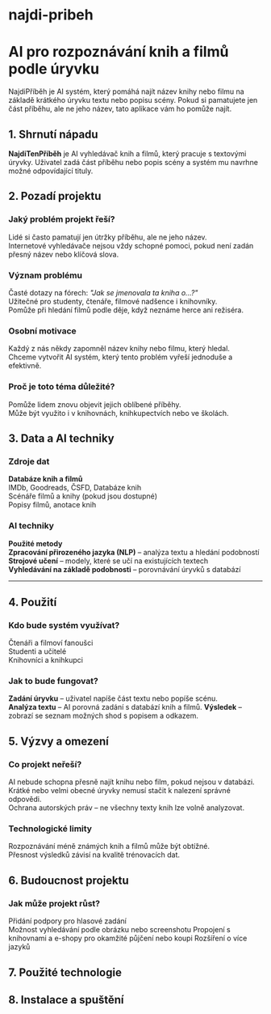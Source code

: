 # najdi-pribeh
# AI pro rozpoznávání knih a filmů podle úryvku 
NajdiPříběh je AI systém, který pomáhá najít název knihy nebo filmu na základě krátkého úryvku textu nebo popisu scény. Pokud si pamatujete jen část příběhu, ale ne jeho název, tato aplikace vám ho pomůže najít.  

##  1. Shrnutí nápadu  
**NajdiTenPříběh** je AI vyhledávač knih a filmů, který pracuje s textovými úryvky. Uživatel zadá část příběhu nebo popis scény a systém mu navrhne možné odpovídající tituly.  

##  2. Pozadí projektu  
### Jaký problém projekt řeší?  
Lidé si často pamatují jen útržky příběhu, ale ne jeho název.  
 Internetové vyhledávače nejsou vždy schopné pomoci, pokud není zadán přesný název nebo klíčová slova.  

### Význam problému  
  Časté dotazy na fórech: *"Jak se jmenovala ta kniha o…?"*  
  Užitečné pro studenty, čtenáře, filmové nadšence i knihovníky.  
  Pomůže při hledání filmů podle děje, když neznáme herce ani režiséra.  

### Osobní motivace  
Každý z nás někdy zapomněl název knihy nebo filmu, který hledal.  
 Chceme vytvořit AI systém, který tento problém vyřeší jednoduše a efektivně.  

### Proč je toto téma důležité?  
 Pomůže lidem znovu objevit jejich oblíbené příběhy.  
  Může být využito i v knihovnách, knihkupectvích nebo ve školách.  

##  3. Data a AI techniky  
### Zdroje dat  
 **Databáze knih a filmů**  
 IMDb, Goodreads, ČSFD, Databáze knih  
 Scénáře filmů a knihy (pokud jsou dostupné)  
 Popisy filmů, anotace knih  

### AI techniky  
 **Použité metody**  
 **Zpracování přirozeného jazyka (NLP)** – analýza textu a hledání podobností  
 **Strojové učení** – modely, které se učí na existujících textech  
 **Vyhledávání na základě podobnosti** – porovnávání úryvků s databází  

---

##  4. Použití  
### Kdo bude systém využívat?  
Čtenáři a filmoví fanoušci   
Studenti a učitelé  
Knihovníci a knihkupci   

### Jak to bude fungovat?  
 **Zadání úryvku** – uživatel napíše část textu nebo popíše scénu.  
 **Analýza textu** – AI porovná zadání s databází knih a filmů.
 **Výsledek** – zobrazí se seznam možných shod s popisem a odkazem.  

##  5. Výzvy a omezení  
### Co projekt neřeší?  
 AI nebude schopna přesně najít knihu nebo film, pokud nejsou v databázi.  
 Krátké nebo velmi obecné úryvky nemusí stačit k nalezení správné odpovědi.  
 Ochrana autorských práv – ne všechny texty knih lze volně analyzovat.  

### Technologické limity  
 Rozpoznávání méně známých knih a filmů může být obtížné.  
 Přesnost výsledků závisí na kvalitě trénovacích dat.  

##  6. Budoucnost projektu  
### Jak může projekt růst?  
 Přidání podpory pro hlasové zadání  
 Možnost vyhledávání podle obrázku nebo screenshotu 
 Propojení s knihovnami a e-shopy pro okamžité půjčení nebo koupi
 Rozšíření o více jazyků  

## 7. Použité technologie  

## 8. Instalace a spuštění  

